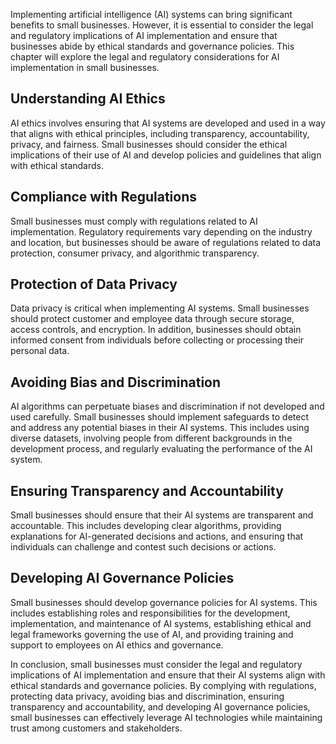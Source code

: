 
Implementing artificial intelligence (AI) systems can bring significant benefits to small businesses. However, it is essential to consider the legal and regulatory implications of AI implementation and ensure that businesses abide by ethical standards and governance policies. This chapter will explore the legal and regulatory considerations for AI implementation in small businesses.

Understanding AI Ethics
-----------------------

AI ethics involves ensuring that AI systems are developed and used in a way that aligns with ethical principles, including transparency, accountability, privacy, and fairness. Small businesses should consider the ethical implications of their use of AI and develop policies and guidelines that align with ethical standards.

Compliance with Regulations
---------------------------

Small businesses must comply with regulations related to AI implementation. Regulatory requirements vary depending on the industry and location, but businesses should be aware of regulations related to data protection, consumer privacy, and algorithmic transparency.

Protection of Data Privacy
--------------------------

Data privacy is critical when implementing AI systems. Small businesses should protect customer and employee data through secure storage, access controls, and encryption. In addition, businesses should obtain informed consent from individuals before collecting or processing their personal data.

Avoiding Bias and Discrimination
--------------------------------

AI algorithms can perpetuate biases and discrimination if not developed and used carefully. Small businesses should implement safeguards to detect and address any potential biases in their AI systems. This includes using diverse datasets, involving people from different backgrounds in the development process, and regularly evaluating the performance of the AI system.

Ensuring Transparency and Accountability
----------------------------------------

Small businesses should ensure that their AI systems are transparent and accountable. This includes developing clear algorithms, providing explanations for AI-generated decisions and actions, and ensuring that individuals can challenge and contest such decisions or actions.

Developing AI Governance Policies
---------------------------------

Small businesses should develop governance policies for AI systems. This includes establishing roles and responsibilities for the development, implementation, and maintenance of AI systems, establishing ethical and legal frameworks governing the use of AI, and providing training and support to employees on AI ethics and governance.

In conclusion, small businesses must consider the legal and regulatory implications of AI implementation and ensure that their AI systems align with ethical standards and governance policies. By complying with regulations, protecting data privacy, avoiding bias and discrimination, ensuring transparency and accountability, and developing AI governance policies, small businesses can effectively leverage AI technologies while maintaining trust among customers and stakeholders.
